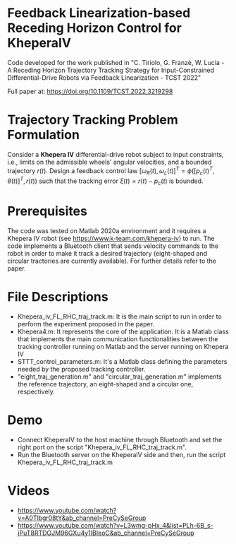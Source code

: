 # Feedback Linearization-based Receding Horizon Control for KheperaIV
Code developed for the work published in "C. Tiriolo, G. Franzè, W. Lucia -  A Receding Horizon Trajectory Tracking Strategy for Input-Constrained Differential-Drive Robots via Feedback Linearization - TCST 2022"

Full paper at: https://doi.org/10.1109/TCST.2022.3219298


# Trajectory Tracking Problem Formulation 
Consider a **Khepera IV** differential-drive robot subject to input constraints, i.e., limits on the admissible wheels' angular velocities, and a bounded trajectory $r(t)$. Design a feedback control law $[\omega_{R}(t),\omega_{L}(t)]^T=\phi(\left[p_c(t)^T,\theta(t)\right]^T,r(t))$ such that the tracking error $\xi(t)=r(t)-p_c(t)$ is bounded.

# Prerequisites 
The code was tested on Matlab 2020a environment and it requires a Khepera IV robot (see https://www.k-team.com/khepera-iv) to run. 
The code implements a Bluetooth client that sends velocity commands to the robot in order to make it track a desired trajectory (eight-shaped and circular tractories are currently available). For further details refer to the paper.


# File Descriptions 
- Khepera_iv_FL_RHC_traj_track.m: It is the main script to run in order to perform the experiment proposed in the paper. 
- Khepera4.m: It represents the core of the application. It is a Matlab class that implements the main communication functionalities between the tracking controller running on Matlab and the server running on Khepera IV
- STTT_control_parameters.m: It's a Matlab class defining the parameters needed by the proposed tracking controller.
- "eight_traj_generation.m" and "circular_traj_generation.m" implements the reference trajectory, an eight-shaped and a circular one, respectively.

# Demo 
- Connect KheperaIV to the host machine through Bluetooth and set the right port on the script "Khepera_iv_FL_RHC_traj_track.m".
- Run the Bluetooth server on the KheperaIV side and then, run the script Khepera_iv_FL_RHC_traj_track.m

# Videos
- https://www.youtube.com/watch?v=A0Tlbgr08tY&ab_channel=PreCySeGroup
- https://www.youtube.com/watch?v=L3wmg-pHx_4&list=PLh-6B_s-jPuT8RTDOJM96GXu4y1IBIeoC&ab_channel=PreCySeGroup
